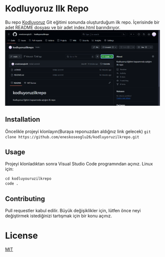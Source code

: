 # Kodluyoruz Ilk Repo
Bu repo [Kodluyoruz](kodluyoruz.org) Git eğitimi sonunda oluşturduğum ilk repo. İçerisinde bir adet README dosyası ve bir adet index.html barındırıyor.
![alt text](image.png)

## Installation
Öncelikle projeyi klonlayın(Buraya reponuzdan aldığnız link gelecek)
`git clone https://github.com/eneskoseoglu26/kodluyoruzilkrepo.git`

## Usage
Projeyi klonladıktan sonra Visual Studio Code programından açınız.
Linux için:
```
cd kodluyouruzilkrepo
code .
```

## Contributing
Pull requestler kabul edilir. Büyük değişiklikler için, lütfen önce neyi değiştirmek istediğinizi tartışmak için bir konu açınız.

# License
[MIT](https://choosealicense.com/licenses/mit/)